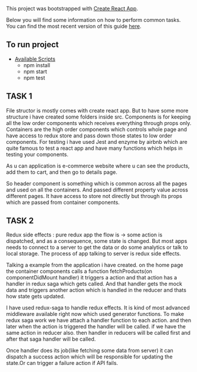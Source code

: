 This project was bootstrapped with [Create React App](https://github.com/facebookincubator/create-react-app).

Below you will find some information on how to perform common tasks.<br>
You can find the most recent version of this guide [here](https://github.com/facebookincubator/create-react-app/blob/master/packages/react-scripts/template/README.md).

## To run project

- [Available Scripts](#available-scripts)
  - npm install
  - npm start
  - npm test



## TASK 1

File structor is mostly comes with create react app. But to have some more structure i have created some folders inside src. Components is for keeping all the low order components which receives everything through props only. Containers are the high order components which controls whole page and have access to redux store and pass down those states to low order components. For testing i have used Jest and enzyme by airbnb
which are quite famous to test a react app and have many functions which helps in testing your components.

As u can application is e-commerce website where u can see the products, add them to cart, and then go to details page.

So header component is something which is common across all the pages and used on all the containers.
And passed different property value across different pages. It have access to store not directly but through its props which are passed from container components.

## TASK 2

Redux side effects : pure redux app the flow is -> some action is dispatched, and as a consequence, some state is changed. But most apps needs to connect to a server to get the data or do some analytics or talk to local storage. The process of app talking to server is redux side effects.

Talking a example from the application i have created. on the home page the container components calls a function fetchProducts(on componentDidMount handler) it triggers a action and that action has a handler in redux saga which gets called. And that handler gets the mock data and triggers another action which is handled in the reducer and thats how state gets updated.

I have used redux-saga to handle redux effects. It is kind of most advanced middleware available right now which used generator functions. To make redux saga work we have attach a handler function to each action.
and then later when the action is triggered the handler will be called. if we have the same action in reducer also. then handler in reducers will be called first and after that saga handler will be called.

Once handler does its job(like fetching some data from server) it can dispatch a success action which will be responsible for updating the state.Or can trigger a failure action if API fails.
